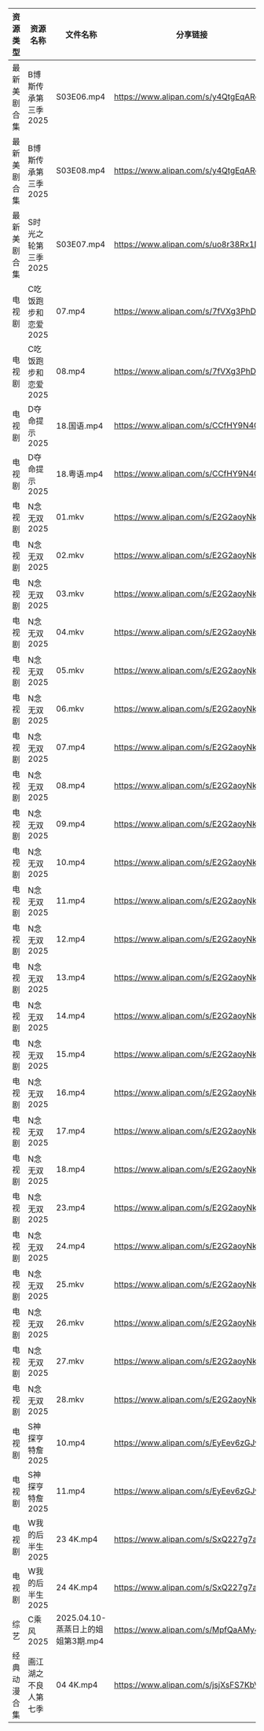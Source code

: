 | 资源类型   | 资源名称         | 文件名称                      | 分享链接                                 | 更新时间                |
| ------ | ------------ | ------------------------- | ------------------------------------ | ------------------- |
| 最新美剧合集 | B博斯传承第三季2025 | S03E06.mp4                | https://www.alipan.com/s/y4QtgEqARoA | 2025-04-10 18:05:10 |
| 最新美剧合集 | B博斯传承第三季2025 | S03E08.mp4                | https://www.alipan.com/s/y4QtgEqARoA | 2025-04-10 18:05:10 |
| 最新美剧合集 | S时光之轮第三季2025 | S03E07.mp4                | https://www.alipan.com/s/uo8r38Rx1DQ | 2025-04-10 18:07:19 |
| 电视剧    | C吃饭跑步和恋爱2025 | 07.mp4                    | https://www.alipan.com/s/7fVXg3PhDRS | 2025-04-10 18:05:26 |
| 电视剧    | C吃饭跑步和恋爱2025 | 08.mp4                    | https://www.alipan.com/s/7fVXg3PhDRS | 2025-04-10 18:05:26 |
| 电视剧    | D夺命提示2025    | 18.国语.mp4                 | https://www.alipan.com/s/CCfHY9N4QyX | 2025-04-10 08:05:34 |
| 电视剧    | D夺命提示2025    | 18.粤语.mp4                 | https://www.alipan.com/s/CCfHY9N4QyX | 2025-04-10 08:05:34 |
| 电视剧    | N念无双2025     | 01.mkv                    | https://www.alipan.com/s/E2G2aoyNkJG | 2025-04-10 07:02:10 |
| 电视剧    | N念无双2025     | 02.mkv                    | https://www.alipan.com/s/E2G2aoyNkJG | 2025-04-10 07:02:10 |
| 电视剧    | N念无双2025     | 03.mkv                    | https://www.alipan.com/s/E2G2aoyNkJG | 2025-04-10 07:02:10 |
| 电视剧    | N念无双2025     | 04.mkv                    | https://www.alipan.com/s/E2G2aoyNkJG | 2025-04-10 07:02:09 |
| 电视剧    | N念无双2025     | 05.mkv                    | https://www.alipan.com/s/E2G2aoyNkJG | 2025-04-10 07:02:09 |
| 电视剧    | N念无双2025     | 06.mkv                    | https://www.alipan.com/s/E2G2aoyNkJG | 2025-04-10 07:02:09 |
| 电视剧    | N念无双2025     | 07.mp4                    | https://www.alipan.com/s/E2G2aoyNkJG | 2025-04-10 07:02:09 |
| 电视剧    | N念无双2025     | 08.mp4                    | https://www.alipan.com/s/E2G2aoyNkJG | 2025-04-10 07:02:08 |
| 电视剧    | N念无双2025     | 09.mp4                    | https://www.alipan.com/s/E2G2aoyNkJG | 2025-04-10 07:02:08 |
| 电视剧    | N念无双2025     | 10.mp4                    | https://www.alipan.com/s/E2G2aoyNkJG | 2025-04-10 07:02:08 |
| 电视剧    | N念无双2025     | 11.mp4                    | https://www.alipan.com/s/E2G2aoyNkJG | 2025-04-10 07:02:08 |
| 电视剧    | N念无双2025     | 12.mp4                    | https://www.alipan.com/s/E2G2aoyNkJG | 2025-04-10 07:02:08 |
| 电视剧    | N念无双2025     | 13.mp4                    | https://www.alipan.com/s/E2G2aoyNkJG | 2025-04-10 07:02:07 |
| 电视剧    | N念无双2025     | 14.mp4                    | https://www.alipan.com/s/E2G2aoyNkJG | 2025-04-10 07:02:07 |
| 电视剧    | N念无双2025     | 15.mp4                    | https://www.alipan.com/s/E2G2aoyNkJG | 2025-04-10 07:02:07 |
| 电视剧    | N念无双2025     | 16.mp4                    | https://www.alipan.com/s/E2G2aoyNkJG | 2025-04-10 07:02:07 |
| 电视剧    | N念无双2025     | 17.mp4                    | https://www.alipan.com/s/E2G2aoyNkJG | 2025-04-10 07:02:06 |
| 电视剧    | N念无双2025     | 18.mp4                    | https://www.alipan.com/s/E2G2aoyNkJG | 2025-04-10 07:02:06 |
| 电视剧    | N念无双2025     | 23.mp4                    | https://www.alipan.com/s/E2G2aoyNkJG | 2025-04-10 07:02:06 |
| 电视剧    | N念无双2025     | 24.mp4                    | https://www.alipan.com/s/E2G2aoyNkJG | 2025-04-10 07:02:06 |
| 电视剧    | N念无双2025     | 25.mkv                    | https://www.alipan.com/s/E2G2aoyNkJG | 2025-04-10 07:02:06 |
| 电视剧    | N念无双2025     | 26.mkv                    | https://www.alipan.com/s/E2G2aoyNkJG | 2025-04-10 07:02:05 |
| 电视剧    | N念无双2025     | 27.mkv                    | https://www.alipan.com/s/E2G2aoyNkJG | 2025-04-10 07:02:05 |
| 电视剧    | N念无双2025     | 28.mkv                    | https://www.alipan.com/s/E2G2aoyNkJG | 2025-04-10 07:02:05 |
| 电视剧    | S神探亨特詹2025   | 10.mp4                    | https://www.alipan.com/s/EyEev6zGJvJ | 2025-04-10 18:07:23 |
| 电视剧    | S神探亨特詹2025   | 11.mp4                    | https://www.alipan.com/s/EyEev6zGJvJ | 2025-04-10 18:07:23 |
| 电视剧    | W我的后半生2025   | 23 4K.mp4                 | https://www.alipan.com/s/SxQ227g7ak2 | 2025-04-10 00:07:33 |
| 电视剧    | W我的后半生2025   | 24 4K.mp4                 | https://www.alipan.com/s/SxQ227g7ak2 | 2025-04-10 00:07:33 |
| 综艺     | C乘风2025      | 2025.04.10-蒸蒸日上的姐姐第3期.mp4 | https://www.alipan.com/s/MpfQaAMy4Ly | 2025-04-10 18:08:33 |
| 经典动漫合集 | 画江湖之不良人第七季   | 04 4K.mp4                 | https://www.alipan.com/s/jsjXsFS7KbV | 2025-04-10 18:08:26 |
